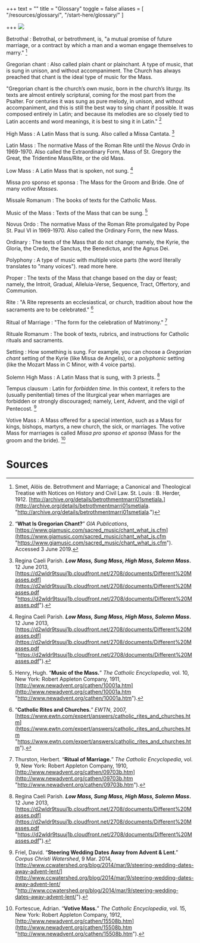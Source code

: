 +++
text = ""
title = "Glossary"
toggle = false
aliases = [
    "/resources/glossary/",
    "/start-here/glossary/"
]

+++
![](/uploads/_MG_0182-min.JPG)

Betrothal
: Betrothal, or betrothment, is, "a mutual promise of future marriage, or a contract by which a man and a woman engage themselves to marry." [^1]

Gregorian chant
: Also called plain chant or plainchant. A type of music, that is sung in unison, and without accompaniment. The Church has always preached that chant is the ideal type of music for the Mass.

"Gregorian chant is the church’s own music, born in the church’s liturgy. Its texts are almost entirely scriptural, coming for the most part from the Psalter. For centuries it was sung as pure melody, in unison, and without accompaniment, and this is still the best way to sing chant if possible. It was composed entirely in Latin; and because its melodies are so closely tied to Latin accents and word meanings, it is best to sing it in Latin." [^2]

High Mass
: A Latin Mass that is sung. Also called a Missa Cantata. [^3]

Latin Mass
: The normative Mass of the Roman Rite until the _Novus Ordo_ in 1969-1970. Also called the Extraordinary Form, Mass of St. Gregory the Great, the Tridentine Mass/Rite, or the old Mass. 

Low Mass
: A Latin Mass that is spoken, not sung. [^3]

Missa pro sponso et sponsa
: The Mass for the Groom and Bride. One of many _votive Masses_.

Missale Romanum
: The books of texts for the Catholic Mass.

Music of the Mass
: Texts of the Mass that can be sung. [^4]

Novus Ordo
: The normative Mass of the Roman Rite promulgated by Pope St. Paul VI in 1969-1970. Also called the Ordinary Form, the new Mass.

Ordinary
: The texts of the Mass that do not change; namely, the Kyrie, the Gloria, the Credo, the Sanctus, the Benedictus, and the Agnus Dei.

Polyphony
: A type of music with multiple voice parts (the word literally translates to "many voices"). read more here.

Proper
: The texts of the Mass that change based on the day or feast; namely, the Introit, Gradual, Alleluia-Verse, Sequence, Tract, Offertory, and Communion.

Rite
: "A Rite represents an ecclesiastical, or church, tradition about how the sacraments are to be celebrated." [^5]

Ritual of Marriage
: "The form for the celebration of Matrimony." [^6]

Rituale Romanum
: The book of texts, rubrics, and instructions for Catholic rituals and sacraments.

Setting
: How something is sung. For example, you can choose a _Gregorian chant_ setting of the Kyrie (like Missa de Angelis), or a _polyphonic_ setting (like the Mozart Mass in C Minor, with 4 voice parts).

Solemn High Mass
: A Latin Mass that is sung, with 3 priests. [^3]

Tempus clausum
: Latin for _forbidden time_. In this context, it refers to the (usually penitential) times of the liturgical year when marriages are forbidden or strongly discouraged; namely, Lent, Advent, and the vigil of Pentecost. [^7]

Votive Mass
: A Mass offered for a special intention, such as a Mass for kings, bishops, martyrs, a new church, the sick, or marriages. The votive Mass for marriages is called _Missa pro sponso et sponsa_ (Mass for the groom and the bride). [^8]

# Sources

[^1]: Smet, Alöis de. Betrothment and Marriage; a Canonical and Theological Treatise with Notices on History and Civil Law. St. Louis : B. Herder, 1912. [http://archive.org/details/betrothmentmarri01smetiala.](http://archive.org/details/betrothmentmarri01smetiala. "http://archive.org/details/betrothmentmarri01smetiala.")

[^2]: “**What Is Gregorian Chant?**” _GIA Publications_, [https://www.giamusic.com/sacred_music/chant_what_is.cfm](https://www.giamusic.com/sacred_music/chant_what_is.cfm "https://www.giamusic.com/sacred_music/chant_what_is.cfm"). Accessed 3 June 2019.

[^3]: Regina Caeli Parish. **_Low Mass, Sung Mass, High Mass, Solemn Mass_.** 12 June 2013, [https://d2wldr9tsuuj1b.cloudfront.net/2708/documents/Different%20Masses.pdf](https://d2wldr9tsuuj1b.cloudfront.net/2708/documents/Different%20Masses.pdf "https://d2wldr9tsuuj1b.cloudfront.net/2708/documents/Different%20Masses.pdf").

[^4]: Henry, Hugh. “**Music of the Mass.**” _The Catholic Encyclopedia_, vol. 10, New York: Robert Appleton Company, 1911, [http://www.newadvent.org/cathen/10001a.htm](http://www.newadvent.org/cathen/10001a.htm "http://www.newadvent.org/cathen/10001a.htm").

[^5]:“**Catholic Rites and Churches.**” _EWTN_, 2007, [https://www.ewtn.com/expert/answers/catholic_rites_and_churches.htm](https://www.ewtn.com/expert/answers/catholic_rites_and_churches.htm "https://www.ewtn.com/expert/answers/catholic_rites_and_churches.htm").

[^6]: Thurston, Herbert. “**Ritual of Marriage.**” _The Catholic Encyclopedia_, vol. 9, New York: Robert Appleton Company, 1910, [http://www.newadvent.org/cathen/09703b.htm](http://www.newadvent.org/cathen/09703b.htm "http://www.newadvent.org/cathen/09703b.htm").

[^7]: Friel, David. “**Steering Wedding Dates Away from Advent & Lent**.” _Corpus Christi Watershed_, 9 Mar. 2014, [http://www.ccwatershed.org/blog/2014/mar/9/steering-wedding-dates-away-advent-lent/](http://www.ccwatershed.org/blog/2014/mar/9/steering-wedding-dates-away-advent-lent/ "http://www.ccwatershed.org/blog/2014/mar/9/steering-wedding-dates-away-advent-lent/").

[^8]: Fortescue, Adrian. “**Votive Mass.**” _The Catholic Encyclopedia_, vol. 15, New York: Robert Appleton Company, 1912, [http://www.newadvent.org/cathen/15508b.htm](http://www.newadvent.org/cathen/15508b.htm "http://www.newadvent.org/cathen/15508b.htm").
